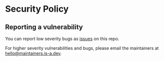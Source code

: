# Security Policy

## Reporting a vulnerability
You can report low severity bugs as [issues](https://github.com/is-a-dev/register/issues/new/choose) on this repo.

For higher severity vulnerabilities and bugs, please email the maintainers at [hello@maintainers.is-a.dev](mailto:hello@maintainers.is-a.dev).
